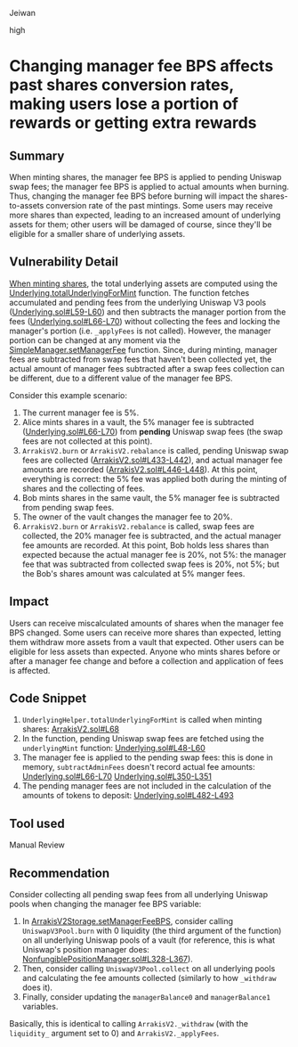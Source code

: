 Jeiwan

high

# Changing manager fee BPS affects past shares conversion rates, making users lose a portion of rewards or getting extra rewards

## Summary
When minting shares, the manager fee BPS is applied to pending Uniswap swap fees; the manager fee BPS is applied to actual amounts when burning. Thus, changing the manager fee BPS before burning will impact the shares-to-assets conversion rate of the past mintings. Some users may receive more shares than expected, leading to an increased amount of underlying assets for them; other users will be damaged of course, since they'll be eligible for a smaller share of underlying assets.
## Vulnerability Detail
[When minting shares](https://github.com/sherlock-audit/2023-06-arrakis/blob/main/v2-core/contracts/ArrakisV2.sol#L54), the total underlying assets are computed using the [Underlying.totalUnderlyingForMint](https://github.com/sherlock-audit/2023-06-arrakis/blob/main/v2-core/contracts/libraries/Underlying.sol#L27) function. The function fetches accumulated and pending fees from the underlying Uniswap V3 pools ([Underlying.sol#L59-L60](https://github.com/sherlock-audit/2023-06-arrakis/blob/main/v2-core/contracts/libraries/Underlying.sol#L59-L60)) and then subtracts the manager portion from the fees ([Underlying.sol#L66-L70](https://github.com/sherlock-audit/2023-06-arrakis/blob/main/v2-core/contracts/libraries/Underlying.sol#L66-L70)) without collecting the fees and locking the manager's portion (i.e. `_applyFees` is not called). However, the manager portion can be changed at any moment via the [SimpleManager.setManagerFee](https://github.com/sherlock-audit/2023-06-arrakis/blob/main/v2-manager-templates/contracts/SimpleManager.sol#L259-L273) function. Since, during minting, manager fees are subtracted from swap fees that haven't been collected yet, the actual amount of manager fees subtracted after a swap fees collection can be different, due to a different value of the manager fee BPS.

Consider this example scenario:
1. The current manager fee is 5%.
1. Alice mints shares in a vault, the 5% manager fee is subtracted ([Underlying.sol#L66-L70](https://github.com/sherlock-audit/2023-06-arrakis/blob/main/v2-core/contracts/libraries/Underlying.sol#L66-L70)) from **pending** Uniswap swap fees (the swap fees are not collected at this point).
1. `ArrakisV2.burn` or `ArrakisV2.rebalance` is called, pending Uniswap swap fees are collected ([ArrakisV2.sol#L433-L442](https://github.com/sherlock-audit/2023-06-arrakis/blob/main/v2-core/contracts/ArrakisV2.sol#L433-L442)), and actual manager fee amounts are recorded ([ArrakisV2.sol#L446-L448](https://github.com/sherlock-audit/2023-06-arrakis/blob/main/v2-core/contracts/ArrakisV2.sol#L446-L448)). At this point, everything is correct: the 5% fee was applied both during the minting of shares and the collecting of fees.
1. Bob mints shares in the same vault, the 5% manager fee is subtracted from pending swap fees.
1. The owner of the vault changes the manager fee to 20%.
1. `ArrakisV2.burn` or `ArrakisV2.rebalance` is called, swap fees are collected, the 20% manager fee is subtracted, and the actual manager fee amounts are recorded. At this point, Bob holds less shares than expected because the actual manager fee is 20%, not 5%: the manager fee that was subtracted from collected swap fees is 20%, not 5%; but the Bob's shares amount was calculated at 5% manger fees.
## Impact
Users can receive miscalculated amounts of shares when the manager fee BPS changed. Some users can receive more shares than expected, letting them withdraw more assets from a vault that expected. Other users can be eligible for less assets than expected. Anyone who mints shares before or after a manager fee change and before a collection and application of fees is affected.
## Code Snippet
1. `UnderlyingHelper.totalUnderlyingForMint` is called when minting shares:
[ArrakisV2.sol#L68](https://github.com/sherlock-audit/2023-06-arrakis/blob/main/v2-core/contracts/ArrakisV2.sol#L68)
1. In the function, pending Uniswap swap fees are fetched using the `underlyingMint` function:
[Underlying.sol#L48-L60](https://github.com/sherlock-audit/2023-06-arrakis/blob/main/v2-core/contracts/libraries/Underlying.sol#L48-L60)
1. The manager fee is applied to the pending swap fees: this is done in memory, `subtractAdminFees` doesn't record actual fee amounts:
[Underlying.sol#L66-L70](https://github.com/sherlock-audit/2023-06-arrakis/blob/main/v2-core/contracts/libraries/Underlying.sol#L66-L70)
[Underlying.sol#L350-L351](https://github.com/sherlock-audit/2023-06-arrakis/blob/main/v2-core/contracts/libraries/Underlying.sol#L350-L351)
1. The pending manager fees are not included in the calculation of the amounts of tokens to deposit:
[Underlying.sol#L482-L493](https://github.com/sherlock-audit/2023-06-arrakis/blob/main/v2-core/contracts/libraries/Underlying.sol#L482-L493)
## Tool used
Manual Review
## Recommendation
Consider collecting all pending swap fees from all underlying Uniswap pools when changing the manager fee BPS variable:
1. In [ArrakisV2Storage.setManagerFeeBPS](https://github.com/sherlock-audit/2023-06-arrakis/blob/main/v2-core/contracts/abstract/ArrakisV2Storage.sol#L218), consider calling `UniswapV3Pool.burn` with 0 liquidity (the third argument of the function) on all underlying Uniswap pools of a vault (for reference, this is what Uniswap's position manager does: [NonfungiblePositionManager.sol#L328-L367](https://github.com/Uniswap/v3-periphery/blob/main/contracts/NonfungiblePositionManager.sol#L328-L367)).
1. Then, consider calling `UniswapV3Pool.collect` on all underlying pools and calculating the fee amounts collected (similarly to how `_withdraw` does it).
1. Finally, consider updating the `managerBalance0` and `managerBalance1` variables.

Basically, this is identical to calling `ArrakisV2._withdraw` (with the `liquidity_` argument set to 0) and `ArrakisV2._applyFees`.